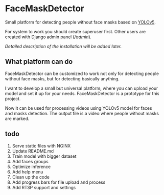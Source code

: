 # FaceMaskDetector

Small platform for detecting people without face masks based on [YOLOv5](https://github.com/ultralytics/yolov5). 

For system to work you should create superuser first. 
Other users are created with Django admin panel (*/admin*).

*Detailed description of the installation will be added later.*


## What platform can do

FaceMaskDetector can be customized to work not only for detecting people without face masks, but for detecting basically anything. 

I want to develop a small but universal platform, where you can upload your model and set it up for your needs. FaceMaskDetector is a prototype for this project. 

Now it can be used for processing videos using YOLOv5 model for faces and masks detection. The output file is a video where people without masks are marked.


## todo

1. Serve static files with NGINX
2. Update README.md
3. Train model with bigger dataset
4. Add faces groups
5. Optimize inference 
6. Add help menu
7. Clean up the code
8. Add progress bars for file upload and process
9. Add RTSP support and settings